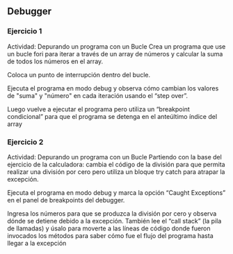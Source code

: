 ## Debugger

### Ejercicio 1

Actividad: Depurando un programa con un Bucle
Crea un programa que use un bucle fori para iterar a través de un array de
números y calcular la suma de todos los números en el array.

Coloca un punto de interrupción dentro del bucle.

Ejecuta el programa en modo debug y observa cómo cambian los valores de
"suma" y "número" en cada iteración usando el “step over”.

Luego vuelve a ejecutar el programa pero utiliza un “breakpoint condicional”
para que el programa se detenga en el anteúltimo índice del array

### Ejercicio 2

Actividad:  Depurando un programa con un Bucle
Partiendo con la base del ejercicio de la calculadora: cambia el código de la división para que permita realizar una división por cero pero utiliza un bloque try catch para atrapar la excepción.

Ejecuta el programa en modo debug y marca la opción “Caught Exceptions” en el panel de breakpoints del debugger.

Ingresa los números para que se produzca la división por cero y observa dónde se detiene debido a la excepción. También lee el “call stack” (la pila de llamadas) y úsalo para moverte a las líneas de código donde fueron invocados los métodos para saber cómo fue el flujo del programa hasta llegar a la excepción
